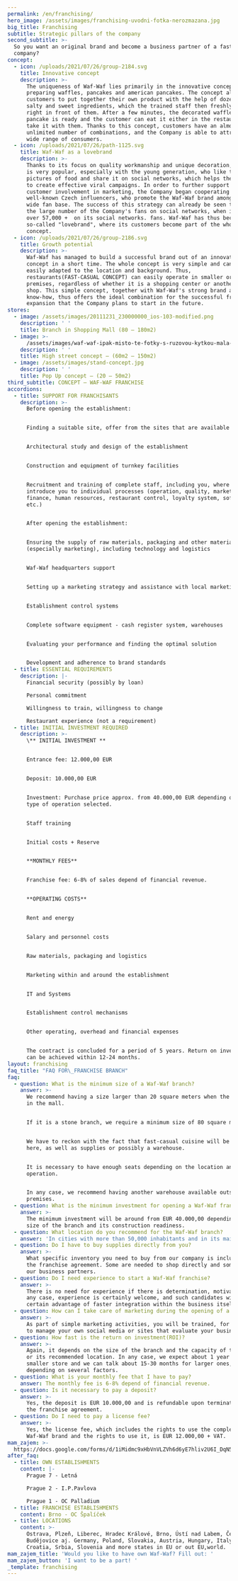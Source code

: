 ```yaml
---
permalink: /en/franchising/
hero_image: /assets/images/franchising-uvodni-fotka-nerozmazana.jpg
big_title: Franchising
subtitle: Strategic pillars of the company
second_subtitle: >-
  So you want an original brand and become a business partner of a fast growing
  company?
concept:
  - icon: /uploads/2021/07/26/group-2184.svg
    title: Innovative concept
    description: >-
      The uniqueness of Waf-Waf lies primarily in the innovative concept of
      preparing waffles, pancakes and american pancakes. The concept allows
      customers to put together their own product with the help of dozens of
      salty and sweet ingredients, which the trained staff then freshly prepares
      right in front of them. After a few minutes, the decorated waffle or
      pancake is ready and the customer can eat it either in the restaurant or
      take it with them. Thanks to this concept, customers have an almost
      unlimited number of combinations, and the Company is able to attract a
      wide range of consumers.
  - icon: /uploads/2021/07/26/path-1125.svg
    title: Waf-Waf as a lovebrand
    description: >-
      Thanks to its focus on quality workmanship and unique decoration, Waf-Waf
      is very popular, especially with the young generation, who like to take
      pictures of food and share it on social networks, which helps the Company
      to create effective viral campaigns. In order to further support this
      customer involvement in marketing, the Company began cooperating with
      well-known Czech influencers, who promote the Waf-Waf brand among their
      wide fan base. The success of this strategy can already be seen today in
      the large number of the Company's fans on social networks, when it has
      over 57,000 +  on its social networks. fans. Waf-Waf has thus become a
      so-called "lovebrand", where its customers become part of the whole
      concept.
  - icon: /uploads/2021/07/26/group-2186.svg
    title: Growth potential
    description: >-
      Waf-Waf has managed to build a successful brand out of an innovative
      concept in a short time. The whole concept is very simple and can be
      easily adapted to the location and background. Thus,
      restaurants(FAST-CASUAL CONCEPT) can easily operate in smaller or larger
      premises, regardless of whether it is a shopping center or another stone
      shop. This simple concept, together with Waf-Waf's strong brand and
      know-how, thus offers the ideal combination for the successful franchise
      expansion that the Company plans to start in the future.
stores:
  - image: /assets/images/20111231_230000000_ios-103-modified.png
    description: ' '
    title: Branch in Shopping Mall (80 – 180m2)
  - image: >-
      /assets/images/waf-waf-ipak-misto-te-fotky-s-ruzovou-kytkou-mala-fotka-v-uvodnim-ramecku.jpg
    description: ' '
    title: High street concept – (60m2 – 150m2)
  - image: /assets/images/stand-concept.jpg
    description: ' '
    title: Pop Up concept – (20 – 50m2)
third_subtitle: CONCEPT – WAF-WAF FRANCHISE
accordions:
  - title: SUPPORT FOR FRANCHISANTS
    description: >-
      Before opening the establishment: 


      Finding a suitable site, offer from the sites that are available


      Architectural study and design of the establishment


      Construction and equipment of turnkey facilities


      Recruitment and training of complete staff, including you, where we will
      introduce you to individual processes (operation, quality, marketing,
      finance, human resources, restaurant control, loyalty system, software,
      etc.)


      After opening the establishment: 


      Ensuring the supply of raw materials, packaging and other materials
      (especially marketing), including technology and logistics


      Waf-Waf headquarters support


      Setting up a marketing strategy and assistance with local marketing


      Establishment control systems


      Complete software equipment - cash register system, warehouses


      Evaluating your performance and finding the optimal solution


      Development and adherence to brand standards
  - title: ESSENTIAL REQUIREMENTS
    description: |-
      Financial security (possibly by loan)

      Personal commitment

      Willingness to train, willingness to change

      Restaurant experience (not a requirement)
  - title: INITIAL INVESTMENT REQUIRED
    description: >-
      \** INITIAL INVESTMENT **


      Entrance fee: 12.000,00 EUR


      Deposit: 10.000,00 EUR


      Investment: Purchase price approx. from 40.000,00 EUR depending on the
      type of operation selected.


      Staff training


      Initial costs + Reserve


      **MONTHLY FEES**


      Franchise fee: 6-8% of sales depend of financial revenue.


      **OPERATING COSTS**


      Rent and energy


      Salary and personnel costs


      Raw materials, packaging and logistics


      Marketing within and around the establishment


      IT and Systems


      Establishment control mechanisms


      Other operating, overhead and financial expenses


      The contract is concluded for a period of 5 years. Return on investment
      can be achieved within 12-24 months.
layout: franchising
faq_title: "FAQ FOR\_FRANCHISE BRANCH"
faq:
  - question: What is the minimum size of a Waf-Waf branch?
    answer: >-
      We recommend having a size larger than 20 square meters when the stand is
      in the mall.


      If it is a stone branch, we require a minimum size of 80 square meters.


      We have to reckon with the fact that fast-casual cuisine will be installed
      here, as well as supplies or possibly a warehouse.


      It is necessary to have enough seats depending on the location and type of
      operation.


      In any case, we recommend having another warehouse available outside the
      premises.
  - question: What is the minimum investment for opening a Waf-Waf franchise?
    answer: >-
      The minimum investment will be around from EUR 40.000,00 depending on the
      size of the branch and its construction readiness. 
  - question: What location do you recommend for the Waf-Waf branch?
    answer: 'In cities with more than 50,000 inhabitants and in its main places.'
  - question: Do I have to buy supplies directly from you?
    answer: >-
      What specific inventory you need to buy from our company is included in
      the franchise agreement. Some are needed to shop directly and some through
      our business partners.
  - question: Do I need experience to start a Waf-Waf franchise?
    answer: >-
      There is no need for experience if there is determination, motivation. In
      any case, experience is certainly welcome, and such candidates will have a
      certain advantage of faster integration within the business itself.
  - question: How can I take care of marketing during the opening of a Waf-Waf branch?
    answer: >-
      As part of simple marketing activities, you will be trained, for example,
      to manage your own social media or sites that evaluate your business.
  - question: How fast is the return on investment(ROI)?
    answer: >-
      Again, it depends on the size of the branch and the capacity of the branch
      or its recommended location. In any case, we expect about 1 year for a
      smaller store and we can talk about 15-30 months for larger ones,
      depending on several factors.
  - question: What is your monthly fee that I have to pay?
    answer: The monthly fee is 6-8% depend of financial revenue.
  - question: Is it necessary to pay a deposit?
    answer: >-
      Yes, the deposit is EUR 10.000,00 and is refundable upon termination of
      the franchise agreement.
  - question: Do I need to pay a license fee?
    answer: >-
      Yes, the license fee, which includes the rights to use the complete
      Waf-Waf brand and the rights to use it, is EUR 12.000,00 + VAT.
mam_zajem: >-
  https://docs.google.com/forms/d/1iMidmc9xHbVnVLZVh6d6yE7hliv2U6I_DqN5lSW_3vI/prefill
after_faq:
  - title: OWN ESTABLISHMENTS
    content: |-
      Prague 7 - Letná

      Prague 2 - I.P.Pavlova

      Prague 1 - OC Palladium
  - title: FRANCHISE ESTABLISHMENTS
    content: Brno - OC Špalíček
  - title: LOCATIONS
    content: >-
      Ostrava, Plzeň, Liberec, Hradec Králové, Brno, Ústí nad Labem, České
      Budějovice aj. Germany, Poland, Slovakia, Austria, Hungary, Italy,
      Croatia, Srbia, Slovenia and more states in EU or out EU,world. 
mam_zajem_title: 'Would you like to have own Waf-Waf? Fill out: '
mam_zajem_button: 'I want to be a part! '
_template: franchising
---
```




